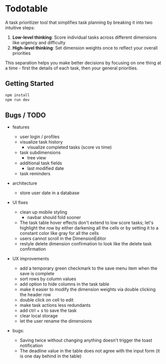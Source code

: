 # Todotable

A task prioritizer tool that simplifies task planning by breaking it into two intuitive steps:

1. **Low-level thinking**: Score individual tasks across different dimensions like urgency and difficulty
2. **High-level thinking**: Set dimension weights once to reflect your overall priorities

This separation helps you make better decisions by focusing on one thing at a time - first the details of each task, then your general priorities. 


## Getting Started

```bash
npm install
npm run dev
```

## Bugs / TODO
* features
    * user login / profiles
    * visualize task history
        * visualize completed tasks (score vs time)    
    * task subdimensions
        * tree view        
    * additional task fields
        * last modified date        
    * task reminders        
* architecture
    * store user date in a database
* UI fixes
    * clean up mobile styling
        * navbar should fold sooner
    * The task table hover effects don't extend to low score tasks; let's highlight the row by either darkening all the cells or by setting it to a constant color like gray for all the cells
    * users cannot scroll in the DimensionEditor
    * restyle delete dimension confirmation to look like the delete task confirmation
        
* UX improvements
    * add a temporary green checkmark to the save menu item when the save is complete
    * sort rows by column values
    * add option to hide columns in the task table
    * make it easier to modify the dimension weights via double clicking the header row
    * double click on cell to edit
    * make task actions less redundants
    * add ctrl + s to save the task
    * clear local storage
    * let the user rename the dimensions
* bugs:
    * Saving twice without changing anything doesn't trigger the toast notification
    * The deadline value in the table does not agree with the input form (it is one day behind in the table)
